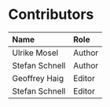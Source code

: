 # Contributors

| Name           | Role   |
|:---------------|:-------|
| Ulrike Mosel   | Author |
| Stefan Schnell | Author |
| Geoffrey Haig  | Editor |
| Stefan Schnell | Editor |